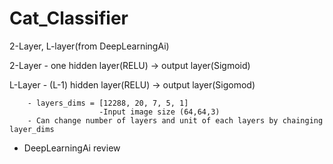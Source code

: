 # Cat_Classifier
2-Layer, L-layer(from DeepLearningAi)


2-Layer - one hidden layer(RELU) -> output layer(Sigmoid)

L-Layer - (L-1) hidden layer(RELU) -> output layer(Sigomod)

        - layers_dims = [12288, 20, 7, 5, 1]        
                        -Input image size (64,64,3)
        - Can change number of layers and unit of each layers by chainging layer_dims

* DeepLearningAi review
